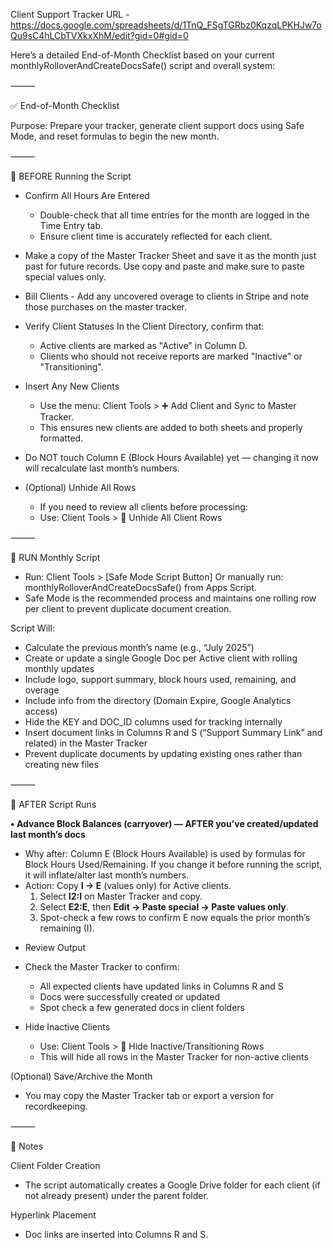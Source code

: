 Client Support Tracker URL - https://docs.google.com/spreadsheets/d/1TnQ_FSgTGRbz0KqzqLPKHJw7oQu9sC4hLCbTVXkxXhM/edit?gid=0#gid=0

Here’s a detailed End-of-Month Checklist based on your current monthlyRolloverAndCreateDocsSafe() script and overall system:

⸻

✅ End-of-Month Checklist

Purpose: Prepare your tracker, generate client support docs using Safe Mode, and reset formulas to begin the new month.

⸻

🔹 BEFORE Running the Script

* Confirm All Hours Are Entered  
  * Double-check that all time entries for the month are logged in the Time Entry tab.  
  * Ensure client time is accurately reflected for each client.   
* Make a copy of the Master Tracker Sheet and save it as the month just past for future records. Use copy and paste and make sure to paste special values only. 

* Bill Clients - Add any uncovered overage to clients in Stripe and note those purchases on the master tracker. 


* Verify Client Statuses	In the Client Directory, confirm that:   
  * Active clients are marked as "Active" in Column D.   
  * Clients who should not receive reports are marked "Inactive" or "Transitioning".

* Insert Any New Clients   
  * Use the menu: Client Tools \> ➕ Add Client and Sync to Master Tracker.   
  * This ensures new clients are added to both sheets and properly formatted.   
* Do NOT touch Column E (Block Hours Available) yet — changing it now will recalculate last month’s numbers.

* (Optional) Unhide All Rows   
  * If you need to review all clients before processing:   
  * Use: Client Tools \> 🫣 Unhide All Client Rows

⸻

🔹 RUN Monthly Script

* Run: Client Tools > [Safe Mode Script Button] Or manually run: monthlyRolloverAndCreateDocsSafe() from Apps Script.  
* Safe Mode is the recommended process and maintains one rolling row per client to prevent duplicate document creation.

Script Will:

* Calculate the previous month’s name (e.g., “July 2025”)  
* Create or update a single Google Doc per Active client with rolling monthly updates  
* Include logo, support summary, block hours used, remaining, and overage  
* Include info from the directory (Domain Expire, Google Analytics access)  
* Hide the KEY and DOC_ID columns used for tracking internally  
* Insert document links in Columns R and S (“Support Summary Link” and related) in the Master Tracker  
* Prevent duplicate documents by updating existing ones rather than creating new files  

⸻

🔹 AFTER Script Runs

**• Advance Block Balances (carryover) — AFTER you’ve created/updated last month’s docs**  
  - Why after: Column E (Block Hours Available) is used by formulas for Block Hours Used/Remaining. If you change it before running the script, it will inflate/alter last month’s numbers.  
  - Action: Copy **I → E** (values only) for Active clients.  
    1) Select **I2:I** on Master Tracker and copy.  
    2) Select **E2:E**, then **Edit → Paste special → Paste values only**.  
    3) Spot-check a few rows to confirm E now equals the prior month’s remaining (I).

* Review Output  
* Check the Master Tracker to confirm:  
  * All expected clients have updated links in Columns R and S  
  * Docs were successfully created or updated  
  * Spot check a few generated docs in client folders

* Hide Inactive Clients  
  * Use: Client Tools > 🙈 Hide Inactive/Transitioning Rows  
  * This will hide all rows in the Master Tracker for non-active clients

(Optional) Save/Archive the Month

* You may copy the Master Tracker tab or export a version for recordkeeping.

⸻

🧠 Notes  

Client Folder Creation

* The script automatically creates a Google Drive folder for each client (if not already present) under the parent folder.

Hyperlink Placement

* Doc links are inserted into Columns R and S.